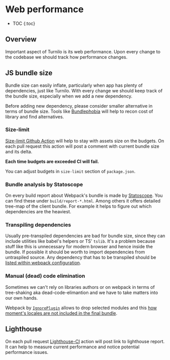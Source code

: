 # Web performance

* TOC
  {:toc}
  
## Overview

Important aspect of Turnilo is its web performance.
Upon every change to the codebase we should track how performance changes.

## JS bundle size

Bundle size can easily inflate, particularly when app has plenty of dependencies, just like Turnilo.
With every change we should keep track of the bundle size, especially when we add a new dependency.

Before adding new dependency, please consider smaller alternative in terms of bundle size. 
Tools like [Bundlephobia](https://bundlephobia.com/) will help to recon cost of library and find alternatives.

### Size-limit

[Size-limit Github Action](https://github.com/marketplace/actions/size-limit-action) will help to stay with assets size on the budgets.
On each pull request this action will post a comment with current bundle size and its delta.

**Each time budgets are exceeded CI will fail.**

You can adjust budgets in `size-limit` section of `package.json`.

### Bundle analysis by Statoscope

On every build report about Webpack's bundle is made by [Statoscope](https://statoscope.tech/). 
You can find these under `build/report-*.html`. 
Among others it offers detailed tree-map of the client bundle. 
For example it helps to figure out which dependencies are the heaviest.

### Transpiling dependencies

Usually pre-transpiled dependencies are bad for bundle size, since they can include utilities like babel's helpers or TS' `tslib`. It's a problem because stuff like this is unnecessary for modern browser and hence inside the bundle.
If possible it should be worth to import dependencies from untraspiled source.
Any dependency that has to be transpiled should be [listed within webpack configuration](../config/webpack.common.js#28).

### Manual (dead) code elimination

Sometimes we can't rely on libraries authors or on webpack in terms of tree-shaking aka dead-code-elimantion and we have to take matters into our own hands.

Webpack by [`IgnorePlugin`](https://webpack.js.org/plugins/ignore-plugin/) allows to drop selected modules and this [how moment's locales are not included in the final bundle](../config/webpack.common.js#45).

## Lighthouse

On each pull request [Lighthouse-CI](https://github.com/GoogleChrome/lighthouse-ci) action will post link to lighthouse report. It can help to measure current performance and notice potential performance issues.